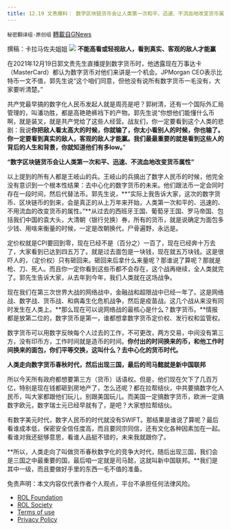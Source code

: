 ```yaml
---
title: 12.19 文贵爆料： 数字区块链货币会让人类第一次和平、迅速、不流血地改变货币属性
---
```

`秘密翻译组-原创组` [轉載自GNews](https://gnews.org/zh-hans/1772543/)

撰稿：卡拉马佐夫姐姐
![](https://assets.gnews.org/wp-content/uploads/2021/12/WhatsApp-Image-2021-12-19-at-10.23.17-AM.jpeg)
**不能高看或轻视敌人，看到真实、客观的敌人才能赢**

在2021年12月19日郭文贵先生直播提到数字货币时，他透露现在万事达卡（MasterCard）都认为数字货币对他们来讲是一个机会。JPMorgan CEO表示比特币一文不值，郭先生说“这个咱们同意，但他没有说所有数字货币一毛没有，大家要听清楚。”

共产党最早搞的数字化人民币发起人就是周亮是吧？郭树清，还有一个国际外汇局管理的，叫潘功胜，都是高艳艳裤裆下的产物。郭先生说“你想他们能懂什么币啊，就是装叉，就是共产党给了这些人经营。战友们，你一定要看到这个人类的悲剧：我说**你把敌人看太高大的时候，你就输了，你太小看别人的时候，你也输了。你一定要看到真实的敌人，客观的敌人才能赢。我们最最重要的就是看到这些人的背后的人生和背景，你就知道他们有多low。**”

**“数字区块链货币会让人类第一次和平、迅速、不流血地改变货币属性”**

以上提到的所有人都是王岐山的兵。王岐山的兵搞出了数字人民币的时候，他完全没有意识到一个根本性结果：去中心化的数字货币的未来。他们跟法币一定会同时存在一段时间，然后代替法币。郭先生说，**“实际上我告诉大家，这次的数字货币、区块链币的到来，会是真正的从上万年来开始，人类第一次和平的、迅速的、不用流血的改变货币的属性。”**从过去的西班牙王国、葡萄牙王国、罗马帝国、包括我们中国的袁大头，大清朝（银行兑换）券，所有的货币，就是说确定为面包多少钱、用啥来衡量的时候，一定是改朝换代，尸骨遍野，永远是。

定价权就是CPI要回到零，现在已经不是（百分之）一百了，现在已经奔十万去了，大家看到已达到四五万了。就是过去面包是一块钱，现在就五万块钱。这是很吓人的，（定价权）只有砸回来。砸回来后拿什么来量呢？那谁说了算呢？那就是枪、刀、死人。而且你一定你看到这些币都不会存在，这个战再继续，全人类就完了。郭先生告诉大家，从去年到今年，我们人类就在这场战争。

现在我们在第三次世界大战的网络战中，金融战和超限战中已经一年了。这是网络战、数字战、货币战、和病毒生化危机战争，然后是疫苗战。这几个战从来没有同时发生在人类上。**那么现在可以说网络战的最核心是什么？数字货币。**情报都是放第二位的，数字货币是第一，谁都想拿数字货币定价权、发行权和监管权。

数字货币可以用数字反映每个人过去的工作，不可更改，两方交易，中间没有第三方，没有印币方，工作时间就是造币的时间。**你付出的时间换来的币，和他工作时间换来的面包，你们平等交换，这叫什么？去中心化的货币时代。**

**人类走向数字货币春秋时代，然后出现三国，最后的司马懿就是新中国联邦**

所以今天所有政府都想要第三方（货币）话语权。但是，他们现在欠下了几百万亿，特别是现在钱都砸到房地产了，怎么还呢？都在拉帮结伙，中共要搞数字化人民币，叫大家都跟他们玩儿，别跟美国玩儿。而美国一定搞数字货币，欧洲一定搞数字欧元，数字瑞士元已经早就有了，是吧？大家想拉帮结伙。

有数字美元时代，数字人民币的时代就没有SWIFT。那结果是谁说了算呢？最后看谁成本低，保密安全信任度高，而且要同宗同信，还有文化各种因素加在一起。看谁对我还挺够意思，看谁人品挺不错的，未来我就跟你了。

**所以，人类走向了叫做货币春秋数字化的竞争大时代，随后出现三国，我们会是三国之中最重要的国，最后咱一定就是司马懿，这就叫新中国联邦。**我们是其中一级，而且要做好手里的东西一毛不值的准备。

 

免责声明：本文内容仅代表作者个人观点，平台不承担任何法律风险。

- [ROL Foundation](https://rolfoundation.org/)
- [ROL Society](https://rolsociety.org/)
- [Terms of use](https://gnews.org/terms-of-use-3/)
- [Privacy Policy](https://gnews.org/privacy-policy/)
